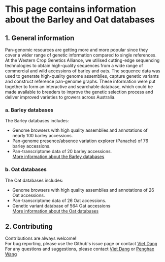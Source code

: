 # This page contains information about the Barley and Oat databases

## 1. General information

Pan-genomic resources are getting more and more popular since they cover a wider range of genetic information compared to single references. At the Western Crop Genetics Alliance, we utilised cutting-edge sequencing technologies to obtain high-quality sequences from a wide range of commercial and wild accessions of barley and oats. The sequence data was used to generate high-quality genome assemblies, capture genetic variants and construct reference pan-genome graphs. These information were put together to form an interactive and searchable database, which could be made available to breeders to improve the genetic selection process and deliver improved varieties to growers across Australia.

### a. Barley databases

The Barley databases includes:  
* Genome browsers with high quality assemblies and annotations of nearly 100 barley accessions.  
* Pan-genome presence/absence variation explorer (Panache) of 76 barley accessions.  
* Pan-transcriptome data of 20 barley accessions.  
[More information about the Barley databases](Barley.md)  

### b. Oat databases

The Oat databases includes:  
* Genome browsers with high quality assemblies and annotations of 26 Oat accessions.  
* Pan-transcriptome data of 26 Oat accessions.  
* Genetic variant database of 564 Oat accessions  
[More information about the Oat databases](Oat.md)  

## 2. Contributing

Contributions are always welcome!  
For bug reporting, please use the Github's issue page or contact [Viet Dang](mailto:viet.dang@murdoch.edu.au)  
For any questions and suggestions, please contact [Viet Dang](mailto:viet.dang@murdoch.edu.au) or [Penghao Wang](mailto:p.wang@murdoch.edu.au)  
